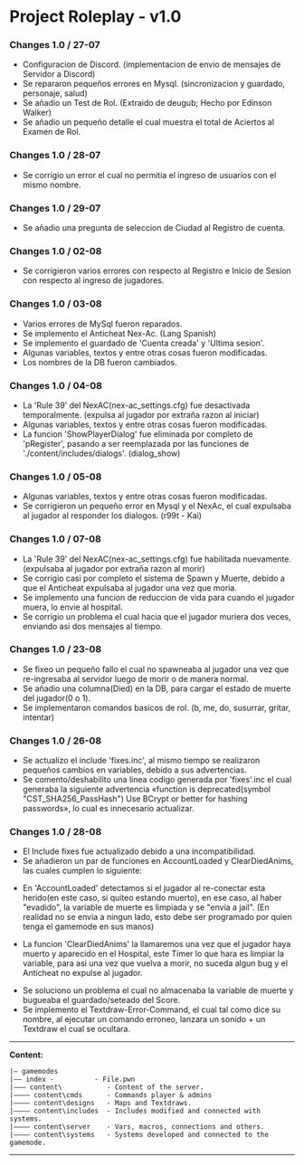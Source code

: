 # Project Roleplay - v1.0

### Changes 1.0 / 27-07

- Configuracion de Discord. (implementacion de envio de mensajes de Servidor a Discord)
- Se repararon pequeños errores en Mysql. (sincronizacion y guardado, personaje, salud)
- Se añadio un Test de Rol. (Extraido de deugub; Hecho por Edinson Walker)
- Se añadio un pequeño detalle el cual muestra el total de Aciertos al Examen de Rol.

### Changes 1.0 / 28-07
- Se corrigio un error el cual no permitia el ingreso de usuarios con el mismo nombre.

### Changes 1.0 / 29-07
- Se añadio una pregunta de seleccion de Ciudad al Registro de cuenta.

### Changes 1.0 / 02-08
- Se corrigieron varios errores con respecto al Registro e Inicio de Sesion con respecto al ingreso de jugadores.

### Changes 1.0 / 03-08
- Varios errores de MySql fueron reparados.
- Se implemento el Anticheat Nex-Ac. (Lang Spanish)
- Se implemento el guardado de 'Cuenta creada' y 'Ultima sesion'.
- Algunas variables, textos y entre otras cosas fueron modificadas.
- Los nombres de la DB fueron cambiados.

### Changes 1.0 / 04-08
- La 'Rule 39' del NexAC(nex-ac_settings.cfg) fue desactivada temporalmente. (expulsa al jugador por extraña razon al iniciar)
- Algunas variables, textos y entre otras cosas fueron modificadas.
- La funcion 'ShowPlayerDialog' fue eliminada por completo de 'pRegister', pasando a ser reemplazada por las funciones de './content/includes/dialogs'. (dialog_show)

### Changes 1.0 / 05-08
- Algunas variables, textos y entre otras cosas fueron modificadas.
- Se corrigieron un pequeño error en Mysql y el NexAc, el cual expulsaba al jugador al responder los dialogos. (r99t - Kai)

### Changes 1.0 / 07-08
- La 'Rule 39' del NexAC(nex-ac_settings.cfg) fue habilitada nuevamente. (expulsaba al jugador por extraña razon al morir)
- Se corrigio casi por completo el sistema de Spawn y Muerte, debido a que el Anticheat expulsaba al jugador una vez que moria.
- Se implemento una funcion de reduccion de vida para cuando el jugador muera, lo envie al hospital.
- Se corrigio un problema el cual hacia que el jugador muriera dos veces, enviando asi dos mensajes al tiempo.

### Changes 1.0 / 23-08
- Se fixeo un pequeño fallo el cual no spawneaba al jugador una vez que re-ingresaba al servidor luego de morir o de manera normal.
- Se añadio una columna(Died) en la DB, para cargar el estado de muerte del jugador(0 o 1).
- Se implementaron comandos basicos de rol. (b, me, do, susurrar, gritar, intentar)

### Changes 1.0 / 26-08
- Se actualizo el include 'fixes.inc', al mismo tiempo se realizaron pequeños cambios en variables, debido a sus advertencias.
- Se comento/deshabilito una linea codigo generada por 'fixes'.inc el cual generaba la siguiente advertencia «function is deprecated(symbol "CST_SHA256_PassHash") Use BCrypt or better for hashing passwords», lo cual es innecesario actualizar.

### Changes 1.0 / 28-08
- El Include fixes fue actualizado debido a una incompatibilidad.
- Se añadieron un par de funciones en AccountLoaded y ClearDiedAnims, las cuales cumplen lo siguiente:
* En 'AccountLoaded' detectamos si el jugador al re-conectar esta herido(en este caso, si quiteo estando muerto), en ese caso, al haber "evadido", la variable de muerte es limpiada y se "envia a jail". (En realidad no se envia a ningun lado, esto debe ser programado por quien tenga el gamemode en sus manos)

* La funcion 'ClearDiedAnims' la llamaremos una vez que el jugador haya muerto y aparecido en el Hospital, este Timer lo que hara es limpiar la variable, para asi una vez que vuelva a morir, no suceda algun bug y el Anticheat no expulse al jugador.

- Se soluciono un problema el cual no almacenaba la variable de muerte y bugueaba el guardado/seteado del Score.
- Se implemento el Textdraw-Error-Command, el cual tal como dice su nombre, al ejecutar un comando erroneo, lanzara un sonido + un Textdraw el cual se ocultara.
---

 **Content:**

    |— gamemodes
    |—— index -		     - File.pwn
    |——— content\           - Content of the server.
    |———— content\cmds      - Commands player & admins
    |———— content\designs   - Maps and Textdraws.
    |———— content\includes  - Includes modified and connected with systems.
    |———— content\server    - Vars, macros, connections and others.
    |———— content\systems   - Systems developed and connected to the gamemode.
    
----